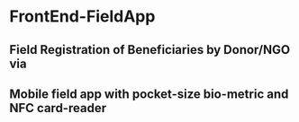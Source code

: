 # FrontEnd-FieldApp

## Field Registration of Beneficiaries by Donor/NGO via 
## Mobile field app with pocket-size bio-metric and NFC card-reader